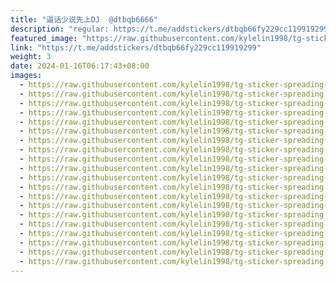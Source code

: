 ```yaml
---
title: "逼话少说先上DJ  @dtbqb6666"
description: "regular: https://t.me/addstickers/dtbqb66fy229cc119919299"
featured_image: "https://raw.githubusercontent.com/kylelin1998/tg-sticker-spreading-worldwide-images/main/img/00fcb938-686d-45e1-9472-9e7f99613259.jpg"
link: "https://t.me/addstickers/dtbqb66fy229cc119919299"
weight: 3
date: 2024-01-16T06:17:43+08:00
images:
  - https://raw.githubusercontent.com/kylelin1998/tg-sticker-spreading-worldwide-images/main/img/00fcb938-686d-45e1-9472-9e7f99613259.jpg
  - https://raw.githubusercontent.com/kylelin1998/tg-sticker-spreading-worldwide-images/main/img/05d985b4-e70f-4b88-bc5e-a55a64e66e4d.jpg
  - https://raw.githubusercontent.com/kylelin1998/tg-sticker-spreading-worldwide-images/main/img/816479c9-4d83-424e-b68c-6eebec61a5bb.jpg
  - https://raw.githubusercontent.com/kylelin1998/tg-sticker-spreading-worldwide-images/main/img/d04e9bf5-8ca8-4f9b-8d05-6edaca806f46.jpg
  - https://raw.githubusercontent.com/kylelin1998/tg-sticker-spreading-worldwide-images/main/img/3460d632-9bd9-4903-a038-f497f15cd5b0.jpg
  - https://raw.githubusercontent.com/kylelin1998/tg-sticker-spreading-worldwide-images/main/img/e95e4b9c-730c-473e-b322-5cc336e26f89.jpg
  - https://raw.githubusercontent.com/kylelin1998/tg-sticker-spreading-worldwide-images/main/img/117ba329-27fb-458c-acce-fa277965baa6.jpg
  - https://raw.githubusercontent.com/kylelin1998/tg-sticker-spreading-worldwide-images/main/img/47d74adc-cf76-468c-98aa-ea4eba6b0bc9.jpg
  - https://raw.githubusercontent.com/kylelin1998/tg-sticker-spreading-worldwide-images/main/img/df189bd1-01ea-43c2-9459-cfacca6377e7.jpg
  - https://raw.githubusercontent.com/kylelin1998/tg-sticker-spreading-worldwide-images/main/img/c36a2d9e-4f0c-4f10-ab62-c13477280226.jpg
  - https://raw.githubusercontent.com/kylelin1998/tg-sticker-spreading-worldwide-images/main/img/3e014e06-5e57-40b7-80e2-ceb0bb53faff.jpg
  - https://raw.githubusercontent.com/kylelin1998/tg-sticker-spreading-worldwide-images/main/img/d1634731-7556-4cc8-ab44-05e47f93b56d.jpg
  - https://raw.githubusercontent.com/kylelin1998/tg-sticker-spreading-worldwide-images/main/img/ce0069a4-b06a-404f-a164-d8c0f2b327cf.jpg
  - https://raw.githubusercontent.com/kylelin1998/tg-sticker-spreading-worldwide-images/main/img/394ec493-a717-407a-8c57-9cb69862c0b4.jpg
  - https://raw.githubusercontent.com/kylelin1998/tg-sticker-spreading-worldwide-images/main/img/98bb8389-c95e-403f-a2c1-b71c682a6826.jpg
  - https://raw.githubusercontent.com/kylelin1998/tg-sticker-spreading-worldwide-images/main/img/40f96fd9-3b9d-4034-ba2e-805210b11ffb.jpg
  - https://raw.githubusercontent.com/kylelin1998/tg-sticker-spreading-worldwide-images/main/img/76e021e3-362f-40d7-8d7f-af75f1a5a655.jpg
  - https://raw.githubusercontent.com/kylelin1998/tg-sticker-spreading-worldwide-images/main/img/b18bf780-3b66-45a6-b78b-ad4ce7d2ff10.jpg
  - https://raw.githubusercontent.com/kylelin1998/tg-sticker-spreading-worldwide-images/main/img/a8ec063f-c47d-4f7b-bd7d-f843e25355a3.jpg
  - https://raw.githubusercontent.com/kylelin1998/tg-sticker-spreading-worldwide-images/main/img/e4f1f9c6-37db-4c5f-9c34-627092954488.jpg
---
```

